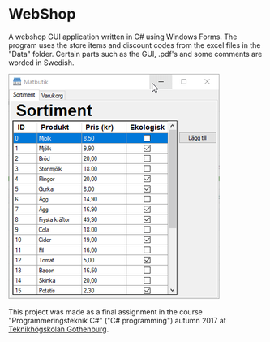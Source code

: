 # WebShop
A webshop GUI application written in C# using Windows Forms. The program uses the store items and discount codes from the excel files in the "Data" folder. Certain parts such as the GUI, .pdf's and some comments are worded in Swedish.

![Alt text](WebShop.gif?raw=true "Preview")

This project was made as a final assignment in the course "Programmeringsteknik C#" ("C# programming") autumn 2017 at [Teknikhögskolan Gothenburg](http://teknikhogskolan.se/utbildningar/fullstack-developer-net).
